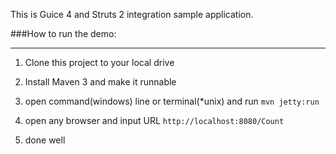 This is Guice 4 and Struts 2 integration sample application.

###How to run the demo:

----------------

1) Clone this project to your local drive

2) Install Maven 3 and make it runnable

3) open command(windows) line or terminal(*unix) and run `mvn jetty:run`

4) open any browser and input URL `http://localhost:8080/Count`

5) done well
